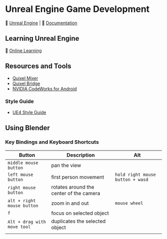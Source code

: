 # Unreal Engine Game Development

:link: [Unreal Engine](https://www.unrealengine.com/) | :book: [Documentation](https://docs.unrealengine.com/en-US/index.html)

## Learning Unreal Engine
  
:beginner: [Online Learning](https://www.unrealengine.com/en-US/onlinelearning-courses)

## Resources and Tools

- [Quixel Mixer](https://quixel.com/mixer)
- [Quixel Bridge](https://quixel.com/bridge)
- [NVIDIA CodeWorks for Android](https://developer.nvidia.com/codeworks-android)

### Style Guide

- [UE4 Style Guide](https://github.com/Allar/ue4-style-guide)

## Using Blender

### Key Bindings and Keyboard Shortcuts

| Button | Description | Alt |
|---|---|---|
| `middle mouse button` | pan the view |   |
| `left mouse button` | first person movement | `hold right mouse button + wasd` |
| `right mouse button` | rotates around the center of the camera |   |
| `alt + right mouse button` | zoom in and out | `mouse wheel` |
| `f` | focus on selected object |   |
| `Alt + drag with move tool` | duplicates the selected object |   |
|   |   |   |
